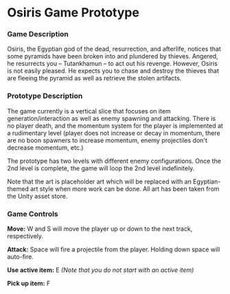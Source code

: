 # Osiris Game Prototype

### Game Description
Osiris, the Egyptian god of the dead, resurrection, and afterlife, notices that some pyramids have been broken into and plundered by thieves. Angered, he resurrects you – Tutankhamun – to act out his revenge. However, Osiris is not easily pleased. He expects you to chase and destroy the thieves that are fleeing the pyramid as well as retrieve the stolen artifacts.

### Prototype Description
The game currently is a vertical slice that focuses on item generation/interaction as well as enemy spawning and attacking. There is no player death, and the momentum system for the player is implemented at a rudimentary level (player does not increase or decay in momentum, there are no boon spawners to increase momentum, enemy projectiles don't decrease momentum, etc.)

The prototype has two levels with different enemy configurations. Once the 2nd level is complete, the game will loop the 2nd level indefinitely.

Note that the art is placeholder art which will be replaced with an Egyptian-themed art style when more work can be done. All art has been taken from the Unity asset store.

### Game Controls
**Move:** W and S will move the player up or down to the next track, respectively.

**Attack:** Space will fire a projectile from the player. Holding down space will auto-fire.

**Use active item:** E *(Note that you do not start with an active item)*

**Pick up item:** F
